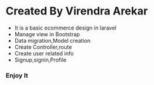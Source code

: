 <h1>Created By Virendra Arekar</h1>

<ul>
	<li>It is a basic ecommerce design in laravel</li>
	<li>Manage view in Bootstrap</li>
	<li>Data migration,Model creation</li>
	<li>Create Controller,route</li>
	<li>Create user related info</li>
	<li>Signup,signin,Profile</li>
</ul>


<h3>Enjoy It</h3>